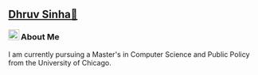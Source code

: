 ## [Dhruv Sinha👋](https://github.com/dhruvsinha)

<a href="https://www.linkedin.com/in/dhruvsinha1998/">
  <img align="left" alt="Dhruvs's LinkdeIN" width="22px" src="https://cdn.jsdelivr.net/npm/simple-icons@v3/icons/linkedin.svg" />
</a>


### About Me

I am currently pursuing a Master's in Computer Science and Public Policy from the University of Chicago. 
<!--
**dhruvsinha/dhruvsinha** is a ✨ _special_ ✨ repository because its `README.md` (this file) appears on your GitHub profile.

Here are some ideas to get you started:

- 🔭 I’m currently working on ...
- 🌱 I’m currently learning ...
- 👯 I’m looking to collaborate on ...
- 🤔 I’m looking for help with ...
- 💬 Ask me about ...
- 📫 How to reach me: ...
- 😄 Pronouns: ...
- ⚡ Fun fact: ...
-->
